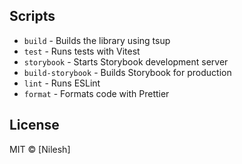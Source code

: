 ## Scripts

- `build` - Builds the library using tsup
- `test` - Runs tests with Vitest
- `storybook` - Starts Storybook development server
- `build-storybook` - Builds Storybook for production
- `lint` - Runs ESLint
- `format` - Formats code with Prettier

## License

MIT © [Nilesh]
